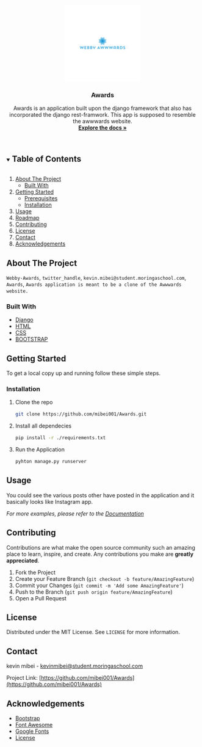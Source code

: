 <p align="center">
    <!-- Put your logo over here -->
    <img src="static/images/logo_size.jpg" alt="Logo" width="200px">
  </a>
  <h3 align="center">Awards</h3>
  <p align="center">
    Awards is an application built upon the django framework that also has incorporated the django rest-framwork. This app is supposed to resemble the awwwards website.
    <br />
    <a href="https://github.com/mibei001/Awards"><strong>Explore the docs »</strong></a>
    <br />
    <br />
  </p>
</p>

<!-- TABLE OF CONTENTS -->
<details open="open">
  <summary><h2 style="display: inline-block">Table of Contents</h2></summary>
  <ol>
    <li>
      <a href="#about-the-project">About The Project</a>
      <ul>
        <li><a href="#built-with">Built With</a></li>
      </ul>
    </li>
    <li>
      <a href="#getting-started">Getting Started</a>
      <ul>
        <li><a href="#prerequisites">Prerequisites</a></li>
        <li><a href="#installation">Installation</a></li>
      </ul>
    </li>
    <li><a href="#usage">Usage</a></li>
    <li><a href="#roadmap">Roadmap</a></li>
    <li><a href="#contributing">Contributing</a></li>
    <li><a href="#license">License</a></li>
    <li><a href="#contact">Contact</a></li>
    <li><a href="#acknowledgements">Acknowledgements</a></li>
  </ol>
</details>

## About The Project

`Webby-Awards`, `twitter_handle`, `kevin.mibei@student.moringaschool.com`, `Awards`, `Awards application is meant to be a clone of the Awwwards website.`

### Built With

- [Django](https://docs.djangoproject.com/en/3.2/)
- [HTML](https://html.com)
- [CSS](https://developer.mozilla.org/en-US/docs/Web/CSS)
- [BOOTSTRAP](https://getbootstrap.com)

<!-- GETTING STARTED -->

## Getting Started

To get a local copy up and running follow these simple steps.

### Installation

1. Clone the repo
   ```sh
   git clone https://github.com/mibei001/Awards.git
   ```
2. Install all dependecies
   ```sh
   pip install -r ./requirements.txt
   ```
3. Run the Application
   ```sh
   pyhton manage.py runserver
   ```

<!-- USAGE EXAMPLES -->

## Usage

<!-- Put GIF here bro! -->

You could see the various posts other have posted in the application and it basically looks like Instagram app.

_For more examples, please refer to the [Documentation](https://example.com)_

<!-- CONTRIBUTING -->

## Contributing

Contributions are what make the open source community such an amazing place to learn, inspire, and create. Any contributions you make are **greatly appreciated**.

1. Fork the Project
2. Create your Feature Branch (`git checkout -b feature/AmazingFeature`)
3. Commit your Changes (`git commit -m 'Add some AmazingFeature'`)
4. Push to the Branch (`git push origin feature/AmazingFeature`)
5. Open a Pull Request

<!-- LICENSE -->

## License

Distributed under the MIT License. See `LICENSE` for more information.

<!-- CONTACT -->

## Contact

kevin mibei - kevinmibei@student.moringaschool.com

Project Link: [https://github.com/mibei001/Awards](https://github.com/mibei001/Awards)

<!-- ACKNOWLEDGEMENTS -->

## Acknowledgements

- [Bootstrap](https://getbootstrap.com)
- [Font Awesome](https://fontawesome.com)
- [Google Fonts](https://fonts.google.com)
- [License](https://choosealicense.com)
